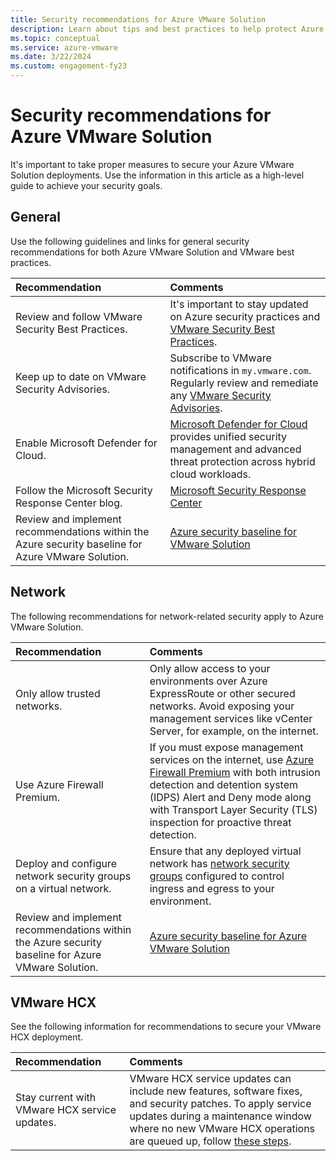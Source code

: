 ```yaml
---
title: Security recommendations for Azure VMware Solution
description: Learn about tips and best practices to help protect Azure VMware Solution deployments from vulnerabilities and malicious actors. 
ms.topic: conceptual
ms.service: azure-vmware
ms.date: 3/22/2024
ms.custom: engagement-fy23
---
```



# Security recommendations for Azure VMware Solution

It's important to take proper measures to secure your Azure VMware Solution deployments. Use the information in this article as a high-level guide to achieve your security goals.

## General

Use the following guidelines and links for general security recommendations for both Azure VMware Solution and VMware best practices.

| Recommendation | Comments |
| :-- | :-- |
| Review and follow VMware Security Best Practices. | It's important to stay updated on Azure security practices and [VMware Security Best Practices](https://docs.vmware.com/en/VMware-vSphere/7.0/com.vmware.vsphere.security.doc/GUID-412EF981-D4F1-430B-9D09-A4679C2D04E7.html). |
| Keep up to date on VMware Security Advisories. | Subscribe to VMware notifications in `my.vmware.com`. Regularly review and remediate any [VMware Security Advisories](https://www.vmware.com/security/advisories.html). |
| Enable Microsoft Defender for Cloud. | [Microsoft Defender for Cloud](../defender-for-cloud/index.yml) provides unified security management and advanced threat protection across hybrid cloud workloads. |
| Follow the Microsoft Security Response Center blog. | [Microsoft Security Response Center](https://msrc-blog.microsoft.com/) |
| Review and implement recommendations within the Azure security baseline for Azure VMware Solution. | [Azure security baseline for VMware Solution](/security/benchmark/azure/baselines/vmware-solution-security-baseline/) |

## Network

The following recommendations for network-related security apply to Azure VMware Solution.

| Recommendation | Comments |
| :-- | :-- |
| Only allow trusted networks. | Only allow access to your environments over Azure ExpressRoute or other secured networks. Avoid exposing your management services like vCenter Server, for example, on the internet. |
| Use Azure Firewall Premium. | If you must expose management services on the internet, use [Azure Firewall Premium](../firewall/premium-migrate.md) with both intrusion detection and detention system (IDPS) Alert and Deny mode along with Transport Layer Security (TLS) inspection for proactive threat detection. |
| Deploy and configure network security groups on a virtual network. | Ensure that any deployed virtual network has [network security groups](../virtual-network/network-security-groups-overview.md) configured to control ingress and egress to your environment. |
| Review and implement recommendations within the Azure security baseline for Azure VMware Solution. | [Azure security baseline for Azure VMware Solution](/security/benchmark/azure/baselines/vmware-solution-security-baseline/) |

## VMware HCX

See the following information for recommendations to secure your VMware HCX deployment.

| Recommendation | Comments |
| :-- | :-- |
| Stay current with VMware HCX service updates. | VMware HCX service updates can include new features, software fixes, and security patches. To apply service updates during a maintenance window where no new VMware HCX operations are queued up, follow [these steps](https://docs.vmware.com/en/VMware-HCX/4.1/hcx-user-guide/GUID-F4AEAACB-212B-4FB6-AC36-9E5106879222.html). |
